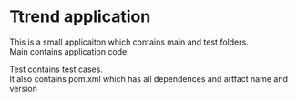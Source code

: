 # Ttrend application


This is a small applicaiton which contains main and test folders.  
Main contains application code.  

Test contains test cases.  
It also contains pom.xml which has all dependences and artfact name and version


